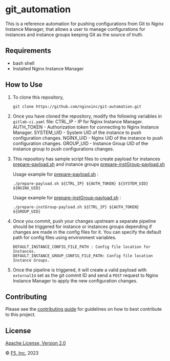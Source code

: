 
# git_automation

This is a reference automation for pushing configurations from Git to Nginx Instance Manager, that allows a user to manage configurations for instances and instance groups keeping Git as the source of truth.

## Requirements

- bash shell
- Installed Nginx Instance Manager

## How to Use

1. To clone this repository, 

	```
	git clone https://github.com/nginxinc/git-automation.git
	```

2. Once you have cloned the repository, modify the following variables in `gitlab-ci.yaml` file:
	CTRL_IP - IP for Nginx Instance Manager.
	AUTH_TOKEN - Authorization token for connecting to Nginx Instance Manager.
	SYSTEM_UID - System UID of the instance to push configuration changes.
	NGINX_UID - Nginx UID of the instance to push configuration changes.
	GROUP_UID - Instance Group UID of the instance group to push configurations changes.

3. This repository has sample script files to create payload for instances [prepare-payload.sh](https://github.com/nginxinc/git-automation/blob/main/prepare-payload.sh "prepare-payload.sh") and instance groups [prepare-instGroup-payload.sh](https://github.com/nginxinc/git-automation/blob/main/prepare-instGroup-payload.sh "prepare-instGroup-payload.sh") 

	Usage example for [prepare-payload.sh](https://github.com/nginxinc/git-automation/blob/main/prepare-payload.sh "prepare-payload.sh") :

	```
	./prepare-payload.sh ${CTRL_IP} ${AUTH_TOKEN} ${SYSTEM_UID} ${NGINX_UID}
	```

	Usage example for [prepare-instGroup-payload.sh](https://github.com/nginxinc/git-automation/blob/main/prepare-instGroup-payload.sh "prepare-instGroup-payload.sh") :

	```
	./prepare-instGroup-payload.sh ${CTRL_IP} ${AUTH_TOKEN} ${GROUP_UID}
	```


  
4. Once you commit, push your changes upstream a separate pipeline should be triggered for instance or instances groups depending if changes are made in the config files for it. You can specify the default path for config files using environment variables. 
	```
	DEFAULT_INSTANCE_CONFIG_FILE_PATH : Config file location for Instances.
	DEFAULT_INSTANCE_GROUP_CONFIG_FILE_PATH: Config file location Instance Groups.
	```

5. Once the pipeline is triggered, it will create a valid payload with `externalId` set as the git commit ID  and send a `POST` request to Nginx Instance Manager to apply the new configuration changes.
  

## Contributing

  

Please see the [contributing guide](https://github.com/nginxinc/git-automation/blob/main/CONTRIBUTING.md) for guidelines on how to best contribute to this project.

  

## License

  

[Apache License, Version 2.0](https://github.com/nginxinc/git-automation/blob/main/LICENSE)

  

&copy; [F5, Inc.](https://www.f5.com/) 2023